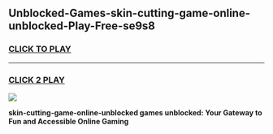 
## Unblocked-Games-skin-cutting-game-online-unblocked-Play-Free-se9s8
<h3>
<a href="https://premium76.site?title=skin-cutting-game-online-unblocked&ref=17A">CLICK TO PLAY</a></h3>
<hr>

<h3>
<a href="https://premium76.site?title=skin-cutting-game-online-unblocked&ref=17A">CLICK 2 PLAY</a>
  
</h3>

<a href="https://premium76.site?title=skin-cutting-game-online-unblocked&ref=17A"><img src="https://clearcache.store/games.png"></a>


**skin-cutting-game-online-unblocked games unblocked: Your Gateway to Fun and Accessible Online Gaming**
